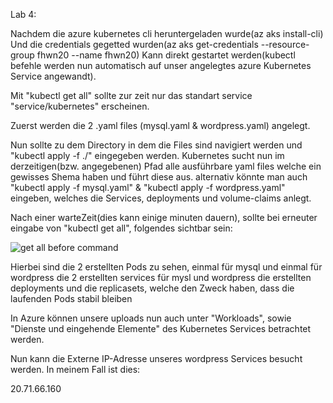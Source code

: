 Lab 4:

Nachdem die azure kubernetes cli heruntergeladen wurde(az aks install-cli)
Und die credentials gegetted wurden(az aks get-credentials --resource-group fhwn20 --name fhwn20)
Kann direkt gestartet werden(kubectl befehle werden nun automatisch auf unser angelegtes azure Kubernetes Service angewandt).

Mit "kubectl get all" sollte zur zeit nur das standart service "service/kubernetes" erscheinen.

Zuerst werden die 2 .yaml files (mysql.yaml & wordpress.yaml) angelegt.

Nun sollte zu dem Directory in dem die Files sind navigiert werden und 
"kubectl apply -f ./" eingegeben werden.
Kubernetes sucht nun im derzeitigen(bzw. angegebenen) Pfad alle ausführbare yaml files welche ein gewisses Shema haben und führt diese aus.
alternativ könnte man auch "kubectl apply -f mysql.yaml" & "kubectl apply -f wordpress.yaml" eingeben, welches die Services, deployments und volume-claims anlegt.

Nach einer warteZeit(dies kann einige minuten dauern), sollte bei erneuter eingabe von "kubectl get all", folgendes sichtbar sein:

![get all before command](https://github.com/MatthiasMan/FH_MatthiasM_SoftwareDepl/tree/main/Lab4/getllstart.PNG?raw=true)

Hierbei sind die 2 erstellten Pods zu sehen, einmal für mysql und einmal für wordpress
die 2 erstellten services für mysl und wordpress
die erstellten deployments
und die replicasets, welche den Zweck haben, dass die laufenden Pods stabil bleiben
 

In Azure können unsere uploads nun auch unter "Workloads", sowie "Dienste und eingehende Elemente" des Kubernetes Services betrachtet werden.

Nun kann die Externe IP-Adresse unseres wordpress Services besucht werden. In meinem Fall ist dies:
 
20.71.66.160

